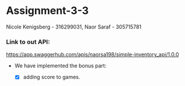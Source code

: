 # Assignment-3-3

Nicole Kenigsberg - 316299031, Naor Saraf - 305715781


### Link to out API:
https://app.swaggerhub.com/apis/naorsa198/simple-inventory_api/1.0.0
 
* We have implemented the bonus part:
   - [x] adding score to games.

